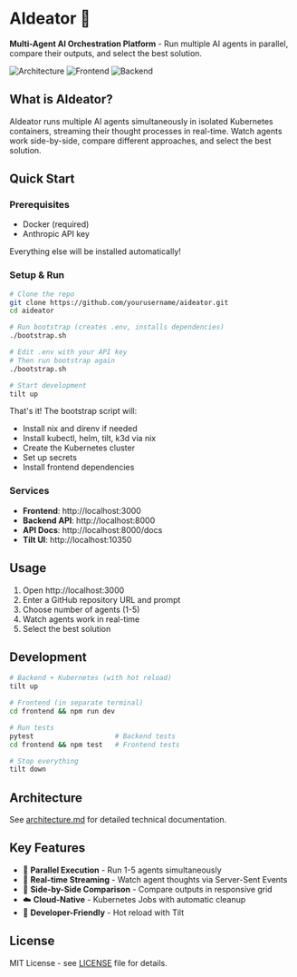 # AIdeator 🚀

**Multi-Agent AI Orchestration Platform** - Run multiple AI agents in parallel, compare their outputs, and select the best solution.

![Architecture](https://img.shields.io/badge/Architecture-Kubernetes%20Native-blue)
![Frontend](https://img.shields.io/badge/Frontend-Next.js%2015-black)
![Backend](https://img.shields.io/badge/Backend-FastAPI-green)

## What is AIdeator?

AIdeator runs multiple AI agents simultaneously in isolated Kubernetes containers, streaming their thought processes in real-time. Watch agents work side-by-side, compare different approaches, and select the best solution.

## Quick Start

### Prerequisites
- Docker (required)
- Anthropic API key

Everything else will be installed automatically!

### Setup & Run

```bash
# Clone the repo
git clone https://github.com/yourusername/aideator.git
cd aideator

# Run bootstrap (creates .env, installs dependencies)
./bootstrap.sh

# Edit .env with your API key
# Then run bootstrap again
./bootstrap.sh

# Start development
tilt up
```

That's it! The bootstrap script will:
- Install nix and direnv if needed
- Install kubectl, helm, tilt, k3d via nix
- Create the Kubernetes cluster
- Set up secrets
- Install frontend dependencies

### Services

- **Frontend**: http://localhost:3000
- **Backend API**: http://localhost:8000
- **API Docs**: http://localhost:8000/docs
- **Tilt UI**: http://localhost:10350

## Usage

1. Open http://localhost:3000
2. Enter a GitHub repository URL and prompt
3. Choose number of agents (1-5)
4. Watch agents work in real-time
5. Select the best solution

## Development

```bash
# Backend + Kubernetes (with hot reload)
tilt up

# Frontend (in separate terminal)
cd frontend && npm run dev

# Run tests
pytest                    # Backend tests
cd frontend && npm test   # Frontend tests

# Stop everything
tilt down
```

## Architecture

See [architecture.md](./architecture.md) for detailed technical documentation.

## Key Features

- 🔄 **Parallel Execution** - Run 1-5 agents simultaneously
- 📡 **Real-time Streaming** - Watch agent thoughts via Server-Sent Events
- 🎯 **Side-by-Side Comparison** - Compare outputs in responsive grid
- ☁️ **Cloud-Native** - Kubernetes Jobs with automatic cleanup
- 🔧 **Developer-Friendly** - Hot reload with Tilt

## License

MIT License - see [LICENSE](LICENSE) file for details.